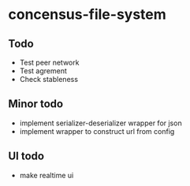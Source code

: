 # concensus-file-system

## Todo
- Test peer network
- Test agrement
- Check stableness 

## Minor todo
- implement serializer-deserializer wrapper for json
- implement wrapper to construct url from config


## UI todo
- make realtime ui